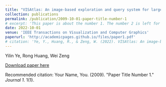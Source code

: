 ```yaml
---
title: "VISAtlas: An image-based exploration and query system for large visualization collections via neural image embedding"
collection: publications
permalink: /publication/2009-10-01-paper-title-number-1
# excerpt: 'This paper is about the number 1. The number 2 is left for future work.'
date: 2022-10-01
venue: 'IEEE Transactions on Visualization and Computer Graphics'
paperurl: 'http://academicpages.github.io/files/paper1.pdf'
# citation: 'Ye, Y., Huang, R., & Zeng, W. (2022). VISAtlas: An image-based exploration and query system for large visualization collections via neural image embedding. IEEE Transactions on Visualization and Computer Graphics.'
---
```

Yilin Ye, Rong Huang, Wei Zeng

[Download paper here](http://academicpages.github.io/files/paper1.pdf)

Recommended citation: Your Name, You. (2009). "Paper Title Number 1." <i>Journal 1</i>. 1(1). 